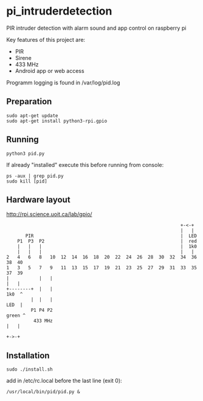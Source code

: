 # pi_intruderdetection
PIR intruder detection with alarm sound and app control on raspberry pi

Key features of this project are:
* PIR
* Sirene
* 433 MHz
* Android app or web access

Programm logging is found in /var/log/pid.log

## Preparation
```
sudo apt-get update
sudo apt-get install python3-rpi.gpio
```

## Running
```
python3 pid.py
```

If already "installed" execute this before running from console:
```
ps -aux | grep pid.py
sudo kill [pid]
```

## Hardware layout
http://rpi.science.uoit.ca/lab/gpio/
```
                                                                +-<-+
                                                                |   |
       PIR                                                      |  LED
    P1  P3  P2                                                  |  red
    |   |   |                                                   |  1k0
    |   |   |                                                   |   |
2   4   6   8   10  12  14  16  18  20  22  24  26  28  30  32  34  36  38  40
1   3   5   7   9   11  13  15  17  19  21  23  25  27  29  31  33  35  37  39
|           |   |                                                       |   |
+--------+  |   |                                                      1k0  ^
         |  |   |                                                      LED  |
         P1 P4 P2                                                     green ^
          433 MHz                                                       |   |
                                                                        +->-+
```

## Installation
```
sudo ./install.sh
```

add in /etc/rc.local before the last line (exit 0):
```
/usr/local/bin/pid/pid.py &
```

